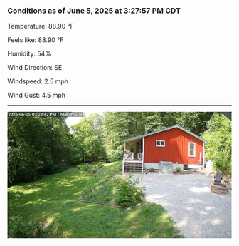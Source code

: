 ### Conditions as of June 5, 2025 at 3:27:57 PM CDT 

Temperature: 88.90 &deg;F

Feels like: 88.90 &deg;F

Humidity: 54%

Wind Direction: SE

Windspeed: 2.5 mph

Wind Gust: 4.5 mph

---

<img src="./images/latest.jpeg"/>

